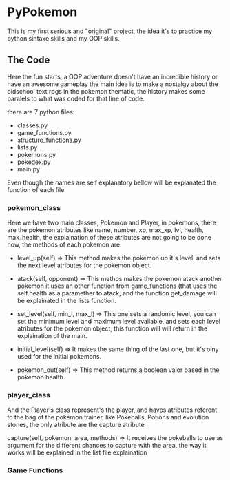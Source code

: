# PyPokemon

  This is my first serious and "original" project, the idea it's to practice my python sintaxe skills
and my OOP skills.

## The Code

  Here the fun starts, a OOP adventure doesn't have an incredible history or have an awesome gameplay
the main idea is to make a nostalgy about the oldschool text rpgs in the pokemon thematic, the history
makes some paralels to what was coded for that line of code.

there are 7 python files:

- classes.py
- game_functions.py
- structure_functions.py
- lists.py
- pokemons.py
- pokedex.py
- main.py

Even though the names are self explanatory bellow will be explanated the function of each file

### pokemon_class
  
  Here we have two main classes, Pokemon and Player, in pokemons, there are the pokemon atributes
like name, number, xp, max_xp, lvl, health, max_health, the explaination of these atributes are not going
to be done now, the methods of each pokemon are:

- level_up(self)                  =>         This method makes the pokemon up it's level. and
                                         sets the next level atributes for the pokemon object.

- atack(self, opponent)           =>         This methos makes the pokemon atack another pokemon 
                                         it uses an other function from game_functions (that
                                         uses the self.health as a paramether to atack, and the
                                         function get_damage will be explainated in the lists
                                         function.

- set_level(self, min_l, max_l)   =>         This one sets a randomic level, you can set the 
                                         minimum level and maximum level available, and sets each
                                         level atributes for the pokemon object, this function
                                         will will return in the explaination of the main.

- initial_level(self)             =>         It makes the same thing of the last one, but it's
                                         olny used for the initial pokemons.
                                         
- pokemon_out(self)               =>         This method returns a boolean valor based in the 
                                         pokemon.health.

### player_class
                                         
  And the Player's class represent's the player, and haves atributes referent to the bag of the
pokemon trainer, like Pokeballs, Potions and evolution stones, the only atribute are the capture atribute

capture(self, pokemon, area, methods)      =>      It receives the pokeballs to use as argument for the different 
                                                 chances to capture with the area, the way it works will be explained
                                                 in the list file explaination
                                                 
### Game Functions 

